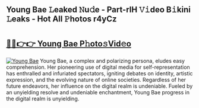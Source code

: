 ## Young Bae 𝙻eaked 𝙽u𝚍e - Part-rlH 𝚅𝚒deo B𝚒kini 𝙻eaks - Hot All 𝙿hotos r4yCz

# <h2><a href="http://ld21f1.urlbe.top/?page=Young+Bae">🔗🔗👉👉 Young Bae P𝚑oto𝚜Vid𝚎o</a></h2>

[![Young Bae](https://i.imgur.com/eBuTRDB.gif)](http://ld21f1.urlbe.top/?page=Young+Bae)
Young Bae, a complex and polarizing persona, eludes easy comprehension. Her pioneering use of digital media for self-representation has enthralled and infuriated spectators, igniting debates on identity, artistic expression, and the evolving nature of online societies. Regardless of her future endeavors, her influence on the digital realm is undeniable. Fueled by an unyielding resolve and undeniable enchantment, Young Bae progress in the digital realm is unyielding.
